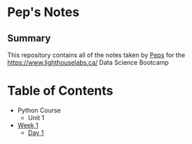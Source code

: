# Pep's Notes
## Summary
This repository contains all of the notes taken by [Peps](https://github.com/perpetualokafor) for the https://www.lighthouselabs.ca/ Data Science Bootcamp

# Table of Contents
* Python Course
    * Unit 1
* [Week 1](/Unit_1)
    * [Day 1](/Unit_1/Day_1)